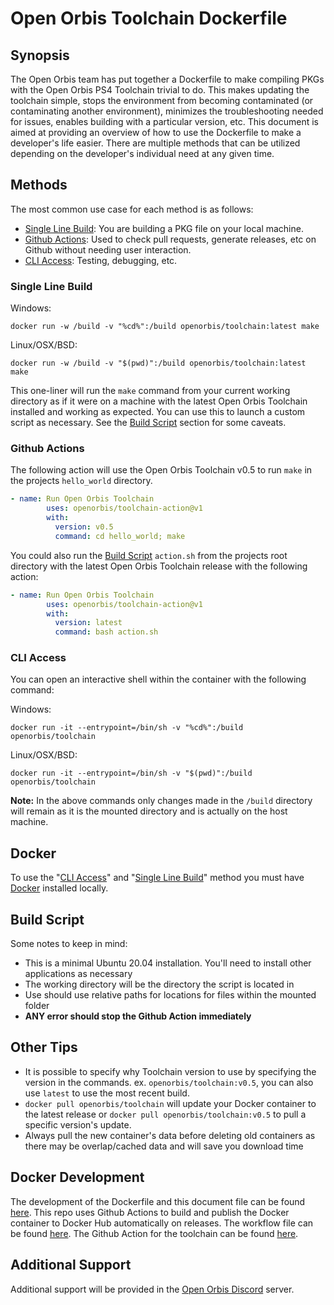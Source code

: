 # Open Orbis Toolchain Dockerfile

## Synopsis

The Open Orbis team has put together a Dockerfile to make compiling PKGs with the Open Orbis PS4 Toolchain trivial to do. This makes updating the toolchain simple, stops the environment from becoming contaminated (or contaminating another environment), minimizes the troubleshooting needed for issues, enables building with a particular version, etc. This document is aimed at providing an overview of how to use the Dockerfile to make a developer's life easier. There are multiple methods that can be utilized depending on the developer's individual need at any given time.

## Methods

The most common use case for each method is as follows:

- [Single Line Build]: You are building a PKG file on your local machine.
- [Github Actions]: Used to check pull requests, generate releases, etc on Github without needing user interaction.
- [CLI Access]: Testing, debugging, etc.

### Single Line Build

Windows:

```shell
docker run -w /build -v "%cd%":/build openorbis/toolchain:latest make
```

Linux/OSX/BSD:

```shell
docker run -w /build -v "$(pwd)":/build openorbis/toolchain:latest make
```

This one-liner will run the `make` command from your current working directory as if it were on a machine with the latest Open Orbis Toolchain installed and working as expected. You can use this to launch a custom script as necessary. See the [Build Script] section for some caveats.

### Github Actions

The following action will use the Open Orbis Toolchain v0.5 to run `make` in the projects `hello_world` directory.

```yml
- name: Run Open Orbis Toolchain
        uses: openorbis/toolchain-action@v1
        with:
          version: v0.5
          command: cd hello_world; make
```

You could also run the [Build Script] `action.sh` from the projects root directory with the latest Open Orbis Toolchain release with the following action:

```yml
- name: Run Open Orbis Toolchain
        uses: openorbis/toolchain-action@v1
        with:
          version: latest
          command: bash action.sh
```

### CLI Access

You can open an interactive shell within the container with the following command:

Windows:

```shell
docker run -it --entrypoint=/bin/sh -v "%cd%":/build openorbis/toolchain
```

Linux/OSX/BSD:

```shell
docker run -it --entrypoint=/bin/sh -v "$(pwd)":/build openorbis/toolchain
```

**Note:** In the above commands only changes made in the `/build` directory will remain as it is the mounted directory and is actually on the host machine.

## Docker

To use the "[CLI Access]" and "[Single Line Build]" method you must have [Docker] installed locally.

## Build Script

Some notes to keep in mind:

- This is a minimal Ubuntu 20.04  installation. You'll need to install other applications as necessary
- The working directory will be the directory the script is located in
- Use should use relative paths for locations for files within the mounted folder
- **ANY error should stop the Github Action immediately**

## Other Tips

- It is possible to specify why Toolchain version to use by specifying the version in the commands. ex. `openorbis/toolchain:v0.5`, you can also use `latest` to use the most recent build.
- `docker pull openorbis/toolchain` will update your Docker container to the latest release or `docker pull openorbis/toolchain:v0.5` to pull a specific version's update.
- Always pull the new container's data before deleting old containers as there may be overlap/cached data and will save you download time

## Docker Development

The development of the Dockerfile and this document file can be found [here](https://github.com/OpenOrbis/OpenOrbis-PS4-Toolchain/). This repo uses Github Actions to build and publish the Docker container to Docker Hub automatically on releases. The workflow file can be found [here](https://github.com/OpenOrbis/OpenOrbis-PS4-Toolchain/tree/master/.github/workflows/docker.yml). The Github Action for the toolchain can be found [here](https://github.com/OpenOrbis/toolchain-action).

## Additional Support

Additional support will be provided in the [Open Orbis Discord] server.

[//]: # (These are reference links used in the body of this note and get stripped out when the markdown processor does its job. There is no need to format nicely because it shouldn't be seen. Thanks SO - http://stackoverflow.com/questions/4823468/store-comments-in-markdown-syntax)

   [Synopsis]: <#synopsis>
   [Methods]: <#methods>
   [Single Line Build]: <#single-line-build>
   [Github Actions]: <#github-actions>
   [CLI Access]: <#cli-access>
   [Docker]: <#docker>
   [Build Script]: <#build-script>
   [Other Tips]: <#other-tips>
   [Docker Development]: <#docker-development>
   [Additional Support]: <#additional-support>

   [Docker]: <https://www.docker.com/>
   [Open Orbis Discord]: <https://discord.com/invite/GQr8ydn>
